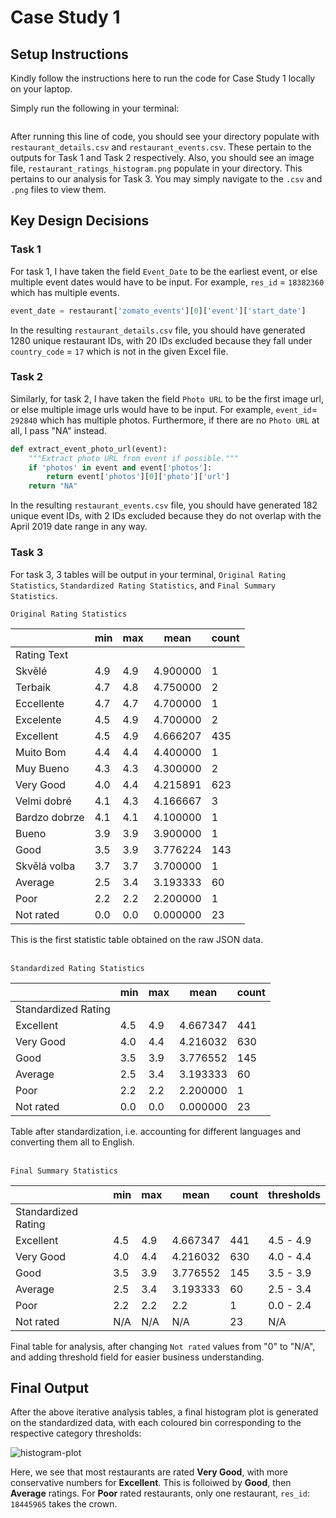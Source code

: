 # Case Study 1

## Setup Instructions
Kindly follow the instructions here to run the code for Case Study 1 locally on your laptop.

Simply run the following in your terminal:

```

```

After running this line of code, you should see your directory populate with `restaurant_details.csv` and `restaurant_events.csv`. These pertain to the outputs for Task 1 and Task 2 respectively. Also, you should see an image file, `restaurant_ratings_histogram.png` populate in your directory. This pertains to our analysis for Task 3. You may simply navigate to the `.csv` and `.png` files to view them.

## Key Design Decisions

### Task 1

For task 1, I have taken the field `Event_Date` to be the earliest event, or else multiple event dates would have to be input. For example, `res_id` = `18382360` which has multiple events.

```py
event_date = restaurant['zomato_events'][0]['event']['start_date']
```

In the resulting `restaurant_details.csv` file, you should have generated 1280 unique restaurant IDs, with 20 IDs excluded because they fall under `country_code` = `17` which is not in the given Excel file.

### Task 2
Similarly, for task 2, I have taken the field `Photo URL` to be the first image url, or else multiple image urls would have to be input. For example, `event_id`= `292840` which has multiple photos.
Furthermore, if there are no `Photo URL` at all, I pass "NA" instead.

```py
def extract_event_photo_url(event):
    """Extract photo URL from event if possible."""
    if 'photos' in event and event['photos']:
        return event['photos'][0]['photo']['url']
    return "NA"
```

In the resulting `restaurant_events.csv` file, you should have generated 182 unique event IDs, with 2 IDs excluded because they do not overlap with the April 2019 date range in any way.

### Task 3

For task 3, 3 tables will be output in your terminal, `Original Rating Statistics`, `Standardized Rating Statistics`, and `Final Summary Statistics`.

`Original Rating Statistics`

|               | min | max | mean     | count |
|---------------|-----|-----|----------|-------|
| Rating Text   |     |     |          |       |
| Skvělé        | 4.9 | 4.9 | 4.900000 | 1     |
| Terbaik       | 4.7 | 4.8 | 4.750000 | 2     |
| Eccellente    | 4.7 | 4.7 | 4.700000 | 1     |
| Excelente     | 4.5 | 4.9 | 4.700000 | 2     |
| Excellent     | 4.5 | 4.9 | 4.666207 | 435   |
| Muito Bom     | 4.4 | 4.4 | 4.400000 | 1     |
| Muy Bueno     | 4.3 | 4.3 | 4.300000 | 2     |
| Very Good     | 4.0 | 4.4 | 4.215891 | 623   |
| Velmi dobré   | 4.1 | 4.3 | 4.166667 | 3     |
| Bardzo dobrze | 4.1 | 4.1 | 4.100000 | 1     |
| Bueno         | 3.9 | 3.9 | 3.900000 | 1     |
| Good          | 3.5 | 3.9 | 3.776224 | 143   |
| Skvělá volba  | 3.7 | 3.7 | 3.700000 | 1     |
| Average       | 2.5 | 3.4 | 3.193333 | 60    |
| Poor          | 2.2 | 2.2 | 2.200000 | 1     |
| Not rated     | 0.0 | 0.0 | 0.000000 | 23    |

This is the first statistic table obtained on the raw JSON data. <br><br>

`Standardized Rating Statistics`

|                     | min | max | mean     | count |
|---------------------|-----|-----|----------|-------|
| Standardized Rating |     |     |          |       |
| Excellent           | 4.5 | 4.9 | 4.667347 | 441   |
| Very Good           | 4.0 | 4.4 | 4.216032 | 630   |
| Good                | 3.5 | 3.9 | 3.776552 | 145   |
| Average             | 2.5 | 3.4 | 3.193333 | 60    |
| Poor                | 2.2 | 2.2 | 2.200000 | 1     |
| Not rated           | 0.0 | 0.0 | 0.000000 | 23    |

Table after standardization, i.e.  accounting for different languages and converting them all to English. <br><br>

`Final Summary Statistics`

|                     | min | max | mean     | count | thresholds |
|---------------------|-----|-----|----------|-------|------------|
| Standardized Rating |     |     |          |       |            |
| Excellent           | 4.5 | 4.9 | 4.667347 | 441   | 4.5 - 4.9  |
| Very Good           | 4.0 | 4.4 | 4.216032 | 630   | 4.0 - 4.4  |
| Good                | 3.5 | 3.9 | 3.776552 | 145   | 3.5 - 3.9  |
| Average             | 2.5 | 3.4 | 3.193333 | 60    | 2.5 - 3.4  |
| Poor                | 2.2 | 2.2 | 2.2      | 1     | 0.0 - 2.4  |
| Not rated           | N/A | N/A | N/A      | 23    | N/A        |

Final table for analysis, after changing `Not rated` values from "0" to "N/A", and adding threshold field for easier business understanding.

## Final Output

After the above iterative analysis tables, a final histogram plot is generated on the standardized data, with each coloured bin corresponding to the respective category thresholds:

![histogram-plot](restaurant_ratings_histogram.png)

Here, we see that most restaurants are rated **Very Good**, with more conservative numbers for **Excellent**. This is folloiwed by **Good**, then **Average** ratings. For **Poor** rated restaurants, only one restaurant, `res_id`: `18445965` takes the crown. 